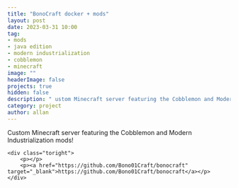 ```yaml
---
title: "BonoCraft docker + mods"
layout: post
date: 2023-03-31 10:00
tag: 
- mods
- java edition
- modern industrialization
- cobblemon
- minecraft
image: ""
headerImage: false
projects: true
hidden: false 
description: " ustom Minecraft server featuring the Cobblemon and Modern Industrialization mods!"
category: project
author: allan
---
```



<div class="side-by-side">
    <div class="toleft">
        <figcaption class="caption"> Custom Minecraft server featuring the Cobblemon and Modern Industrialization mods!</figcaption>
    </div>

    <div class="toright">
        <p></p>
        <p><a href="https://github.com/Bono01Craft/bonocraft" target="_blank">https://github.com/Bono01Craft/bonocraft</a></p>
    </div>
</div>

